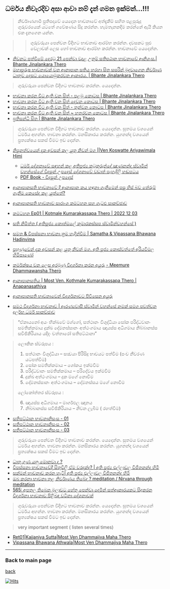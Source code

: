 
## ධර්මය නිවැරදිව අසා  ආවා නම් දැන් ගමන ඉක්මන්...!!!

>නිර්වාණගාමී ප්‍රතිපදාවේ යෙදෙන භාවනාවේ අත්දැකීම් සහිත පළපුරුදු ගුරුවරයෙක් යටතේ ගවේෂණය සිදු කරන්න. හැමතැනකදිම කරන්නේ ඇයි කියන එක දැනගෙන යන්න. 


> > ගුරුවරුයා පෙන්වන විදිහට භාවනාව ආරම්භ කරන්න. දවසකට සුළු වෙලාවක් ලෙස හෝ භාවනාව  ආරම්භ කරන්න. භාවනාවේ යෙදෙන්න. 

- [නිවනට පත්වීමේ දොරටු 21 පෙන්වා වදාළ උතුම් සතිපඨාන භාවනාවේ ආනිශංස.| Bhante Jinalankara Thero](https://www.youtube.com/watch?v=zeuL0Fj_F8U)
- [මහාපුරුෂ භාවනාවක් වන ආනාපාන සතිය හරහා සිත සසරින් මුදවාගෙන නිර්වාණ ධාතුව දෙසට යොයොමුකරවන ආකාරය. | Bhante Jinalankara Thero](https://www.youtube.com/watch?v=O9L8IiQ-Qac)

> ගුරුවරුයා පෙන්වන විදිහට  භාවනාව  කරන්න. යෙදෙන්න.  

- [ භාවනා කරන විට ඇති වන සිත් - පළමු කොටස | 
Bhante Jinalankara Thero](https://www.youtube.com/watch?v=kkpTEtgWSK0)
- [භාවනා කරන විට ඇති වන සිත් දෙවන කොටස | 
Bhante Jinalankara Thero](https://www.youtube.com/watch?v=b3IctNs6738&t=4s)
- [භාවනා කරන විට ඇති වන සිත් - තුන්වන කොටස | 
Bhante Jinalankara Thero](https://www.youtube.com/watch?v=vOcLEiKWfL8)
- [භාවනා කරන විට ඇති වන සිත් ~ හතරවන කොටස | 
Bhante Jinalankara Thero](https://www.youtube.com/watch?v=-o8mU-C_H7Q&t=8s)
- [ප්‍රතිසන්ධි සිත | 
Bhante Jinalankara Thero](https://www.youtube.com/watch?v=-aFuSm3Yigg&t=22s)

> ගුරුවරුයා පෙන්වන විදිහට  භාවනාව  කරන්න. යෙදෙන්න. සුතමය වශයෙන් ධර්මය අහන්න. භාවනා කරන්න. මනසිකාරය කරන්න. යුගනන්ද වශයෙන් ප්‍රත්‍යක්ෂය සකස් වීමට ඉඩ දෙන්න.


- [නිපුනත්වයෙන් දැක අවසන් කල යුතු නිවන් මග ||Ven Koswatte Ariyawimala Himi](https://www.youtube.com/watch?v=VHZM8gi7v9o)
    - [ධර්ම දේශනාවේ සඳහන් කළ
අතිපූජ්‍ය කටුකුරුන්දේ ඤාණනන්ද ස්වාමීන් වහන්සේගේ  විදසුන් උපදෙස්   දේශනාවේ වඩාත් පැහැදිලි හඬපටය](https://www.youtube.com/watch?v=3Ox6RBnqfW4)
    - [PDF Book - විදසුන් උපදෙස්](https://dhammapresswp.files.wordpress.com/2014/06/vidhasun-upades.pdf)

- [ආනාපානසති භාවනාවේ දී ආනාපාන කය හඳුනා ගැනීමෙන් පසු හිස් බව තේරුම් ගැනීම කෙසේද කළ යුත්තේ?](https://www.youtube.com/watch?v=ruVoqeJTtik)
- [ආනාපානසති භාවනාව සාරාංශ කමටහන සහ ගැටළු සාකච්ඡාව](https://youtube.com/playlist?list=PLvB-B6hmoIXkVl_uSnHBBiut2sCfZxi7J)
- [කමටහන Ep01 | Kotmale Kumarakassapa Thero | 2022 12 03 ](https://www.youtube.com/watch?v=simpkBLYFjE)
- [සති නිමිත්ත ( අතිපූජ්‍ය කොත්මලේ කුමාරකස්සප ස්වාමින්වහන්සේ )](https://www.youtube.com/watch?v=zItwElHWNfA)
- [සමත & විපස්සනා භාවනා ක්‍රම හැදින්වීම | Samatha & Vipassana Bhawana Hadinvima](https://www.youtube.com/watch?v=DI-rMUWBZO8)
- [පුහුණුවෙන් දැක අවසන් කළ යුතු නිවන් මග. අති පූජ්‍ය කොස්වත්තේ අරියවිමල හිමිපාණෝ](https://www.youtube.com/watch?v=Z7HYzX1xJEY)
- [කර්මක්ෂය වන ලෙස අරමුණු විදර්ශනා කරන අයුරු - Meemure Dhammawansha Thero](https://youtu.be/S8fdTJQS5e8)
- [ආනාපානසතිය | Most Ven. Kothmale Kumarakassapa Thero | Anapanasathiya](https://www.youtube.com/watch?v=c34DBAkigWk)
- [ආනාපානසති භාවනාවෙන් විදර්ශනාවට පිවිසෙන අයුරු](https://youtu.be/0pZc_5V0pSY)
- [සමථ විදර්ශනා භාවනාව | ආරණ්‍යවාසී ස්වාමීන් වහන්සේ නමක් සමග පවත්වන දුර්ලභ ධර්ම සාකච්ඡාව](https://www.youtube.com/watch?v=wiuXX4MhCFw)

>“ඒකායනෝ අයං භික්‍ඛවේ මග්ගෝ, සත්ථානං විශුද්ධියා සෝක පරිද්ධවානං සමතික්කමාය දුක්ඛ දෝමනස්සානං අත්ථංගමාය ඤායස්ස අධිගමාය නිබ්බානස්ස සවිඡිකිරියාය යදිදං චත්තාරෝ සතිපට්ඨානා”

>ලෞකික ස්වරූපය :
>1) සත්ථානං විශුද්ධියා – සත්‍වයා පිරිසිදු භාවයට පත්වීම (පංච නීවරණ යටපත්වීම)
>2) සෝක සමතික්කමාය – ශෝකය ඉක්මවීම
>3) පරිද්ධවානං සමතික්කමාය – පරිදේවය ඉක්මවීම
>4) දුක්ඛ අත්ථංගමාය – දුක මගේ නොවීම
>5) දෝමනස්සානං අත්ථංගමාය – දෝමනස්සය මගේ නොවීම
>
>ලෝකෝත්තර ස්වරූපය :
>
>6) ඤායස්ස අධිගමාය – මාර්ගඵල ඤානය
>7) නිබ්බානස්ස සවිඡිකිරියාය – නිවන ලැබීම ( රහත්වීම)

- [සතිපට්ඨාන භාවනානිසංස - 01](https://www.youtube.com/watch?v=LBbxeyYRJ1E)
- [සතිපට්ඨාන භාවනානිසංස - 02](https://www.youtube.com/watch?v=80R55ZEgbXs)
- [සතිපට්ඨාන භාවනානිසංස - 03](https://www.youtube.com/watch?v=c8_BFV_ibew)

> ගුරුවරුයා පෙන්වන විදිහට  භාවනාව  කරන්න. යෙදෙන්න. සුතමය වශයෙන් ධර්මය අහන්න. භාවනා කරන්න. මනසිකාරය කරන්න. යුගනන්ද වශයෙන් ප්‍රත්‍යක්ෂය සකස් වීමට ඉඩ දෙන්න.

- [ධාතු ගුණ යනු මොනවා ද ?](https://www.youtube.com/watch?v=Trr9cPpOEL0)
- [විපස්සනා භාවනාවේදී සිතුවිලි ඒම වරදක්ද? | අති පූජ්‍ය එල්ලාවල විජිතනන්ද හිමි](https://www.youtube.com/watch?v=3rWxL_vsUUY)
- [සක්මන් භාවනාව කරන හැටි| අති පූජ්‍ය එල්ලාවල විජිතනන්ද හිමි](https://www.youtube.com/watch?v=SKpTRFMctmA&list=PLHYG40QVXB-Rkf7ApES5AIJO5oixglpYv)
- [ඔබ කරනා භාවනා තුළ නිර්වාණය තිබේද ? meditation / Nirvana through meditation](https://www.youtube.com/watch?v=584YsbR8KqQ)
- [565: අපතුල තිබෙන මුලාවට හේතු පෙන්වා දෙමින් සත්ආකාරයකට සිදුකරන විදර්ශනා භාවනාව පිළිබඳ වටිනා දේශනාවක්](https://www.youtube.com/watch?v=SGR1NjY25aw)

> ගුරුවරුයා පෙන්වන විදිහට  භාවනාව  කරන්න. යෙදෙන්න. සුතමය වශයෙන් ධර්මය අහන්න. භාවනා කරන්න. මනසිකාරය කරන්න. යුගනන්ද වශයෙන් ප්‍රත්‍යක්ෂය සකස් වීමට ඉඩ දෙන්න.

> very important segment ( listen several times)
- [Ret01|Kajjaniya Sutta|Most Ven Dhammajiva Maha Thero](https://www.youtube.com/playlist?list=PLV95kmJxToUbFuDW-YyK54q75panc9PEF)
- [Vipassana Bhawana Athwala|Most Ven Dhammajiva Maha Thero](https://www.youtube.com/playlist?list=PLV95kmJxToUYvlI0VuKIiOThrKuZuNNb7)
---
### Back to main page
[back](https://github.com/dinukx/dhamma-notes/blob/main/Reference_list.md)

[![Hits](https://hits.seeyoufarm.com/api/count/incr/badge.svg?url=https%3A%2F%2Fgithub.com%2Fdinukx%2Fdhamma-notes%2Fblob%2Fmain%2FBawana.md&count_bg=%2379C83D&title_bg=%23555555&icon=&icon_color=%23E7E7E7&title=your-views+%2F+Live&edge_flat=false)](https://hits.seeyoufarm.com)